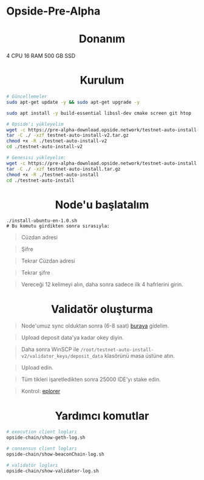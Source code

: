# Opside-Pre-Alpha

<h1 align="center"> Donanım </h1>

4 CPU 16 RAM 500 GB SSD

<h1 align="center"> Kurulum </h1>

```sh
# Güncellemeler
sudo apt-get update -y && sudo apt-get upgrade -y

sudo apt install -y build-essential libssl-dev cmake screen git htop

# Opside'ı yükleyelim
wget -c https://pre-alpha-download.opside.network/testnet-auto-install-v2.tar.gz 
tar -C ./ -xzf testnet-auto-install-v2.tar.gz
chmod +x -R ./testnet-auto-install-v2
cd ./testnet-auto-install-v2

# Genesisi yükleyelim:
wget -c https://pre-alpha-download.opside.network/testnet-auto-install.tar.gz 
tar -C ./ -xzf testnet-auto-install.tar.gz
chmod +x -R ./testnet-auto-install
cd ./testnet-auto-install
```

<h1 align="center"> Node'u başlatalım </h1>

```
./install-ubuntu-en-1.0.sh
# Bu komutu girdikten sonra sırasıyla:
```

> Cüzdan adresi

> Şifre

> Tekrar Cüzdan adresi

> Tekrar şifre

> Vereceği 12 kelimeyi alın, daha sonra sadece ilk 4 hafrlerini girin.

<h1 align="center"> Validatör oluşturma </h1>

> Node'umuz sync olduktan sonra (6-8 saat) [buraya](https://opside.network/validator/deposit) gidelim.

> Upload deposit data'ya kadar okey diyin.

> Daha sonra WinSCP ile `/root/testnet-auto-install-v2/validator_keys/deposit_data` klasörünü masa üstüne atın.

> Upload edin.

> Tüm tikleri işaretledikten sonra 25000 IDE'yı stake edin.

> Kontrol: [eplorer](https://pre-alpha-beacon.opside.info/)


<h1 align="center"> Yardımcı komutlar </h1>

```sh
# execution client logları
opside-chain/show-geth-log.sh

# consensus client logları
opside-chain/show-beaconChain-log.sh

# validatör logları
opside-chain/show-validator-log.sh
```
